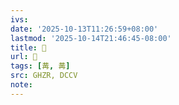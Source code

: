 ```yaml
---
ivs:
date: '2025-10-13T11:26:59+08:00'
lastmod: '2025-10-14T21:46:45-08:00'
title: 󰔱
url: 󰔱
tags: [冓, 冓]
src: GHZR, DCCV
note:
---
```

